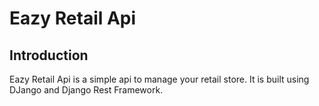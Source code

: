 # Eazy Retail Api

## Introduction

Eazy Retail Api is a simple api to manage your retail store. It is built using DJango and Django Rest Framework.
